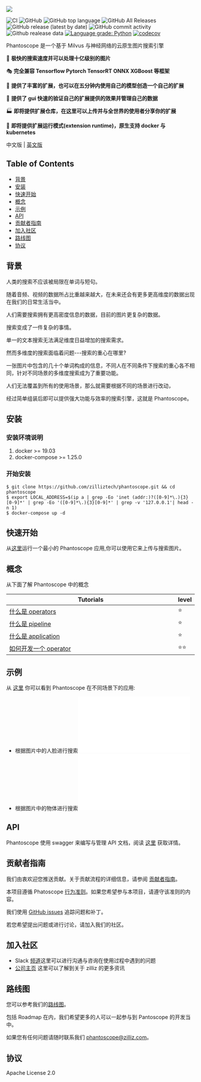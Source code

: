 ![](https://github.com/zilliztech/phantoscope/blob/master/.github/logo.png)

![CI](https://github.com/zilliztech/phantoscope/workflows/CI/badge.svg?branch=master)
![GitHub](https://img.shields.io/github/license/zilliztech/phantoscope)
![GitHub top language](https://img.shields.io/github/languages/top/zilliztech/phantoscope)
![GitHub All Releases](https://img.shields.io/github/downloads/zilliztech/phantoscope/total)
![GitHub release (latest by date)](https://img.shields.io/github/v/release/zilliztech/phantoscope)
![GitHub commit activity](https://img.shields.io/github/commit-activity/w/zilliztech/phantoscope)
![Github realease data](https://img.shields.io/github/release-date/zilliztech/phantoscope)
[![Language grade: Python](https://img.shields.io/lgtm/grade/python/g/zilliztech/phantoscope.svg?logo=lgtm&logoWidth=18)](https://lgtm.com/projects/g/zilliztech/phantoscope/context:python)
[![codecov](https://codecov.io/gh/zilliztech/phantoscope/branch/master/graph/badge.svg)](https://codecov.io/gh/zilliztech/phantoscope)

Phantoscope 是一个基于 Milvus 与神经网络的云原生图片搜索引擎

🚀 **极快的搜索速度并可以处理十亿级别的图片**

🎭 **完全兼容 Tensorflow Pytorch TensorRT ONNX XGBoost 等框架**

📝 **提供了丰富的扩展，也可以在五分钟内使用自己的模型创造一个自己的扩展**

📇 **提供了 gui 快速的验证自己的扩展提供的效果并管理自己的数据**

🏭 **即将提供扩展仓库，在这里可以上传并与全世界的使用者分享你的扩展**

🚢 **即将提供扩展运行模式(extension runtime)，原生支持 docker 与 kubernetes**

中文版 | [英文版](README.md)

## Table of Contents

- [背景](#背景)
- [安装](#安装)
- [快速开始](#快速开始)
- [概念](#概念)
- [示例](#示例)
- [API](#API)
- [贡献者指南](#贡献者指南)
- [加入社区](#加入社区)
- [路线图](#路线图)
- [协议](#协议)



<a href="#background"></a>

## 背景

人类的搜索不应该被局限在单词与短句。

随着音频、视频的数据所占比重越来越大，在未来还会有更多更高维度的数据出现在我们的日常生活当中。

人们需要搜索拥有更高密度信息的数据，目前的图片更复杂的数据。

搜索变成了一件复杂的事情。

单一的文本搜索无法满足维度日益增加的搜索需求。

然而多维度的搜索面临着问题---搜索的重心在哪里?

一张图片中包含的几十个单词构成的信息，不同人在不同条件下搜索的重心各不相同，针对不同场景的多维度搜索成为了重要功能。

人们无法覆盖到所有的使用场景，那么就需要根据不同的场景进行改动，

经过简单组装后即可以提供强大功能与效率的搜索引擎，这就是 Phantoscope。

<a href="#install"></a>

## 安装
### 安装环境说明
1. docker >= 19.03
2. docker-compose >= 1.25.0
### 开始安装
```
$ git clone https://github.com/zilliztech/phantoscope.git && cd phantoscope
$ export LOCAL_ADDRESS=$(ip a | grep -Eo 'inet (addr:)?([0-9]*\.){3}[0-9]*' | grep -Eo '([0-9]*\.){3}[0-9]*' | grep -v '127.0.0.1'| head -n 1)
$ docker-compose up -d
```

<a href="#quickstart"></a>

## 快速开始
从[这里](./docs/site/zh-CN/quickstart)运行一个最小的 Phantoscope 应用,你可以使用它来上传与搜索图片。

<a href="#concepts"></a>

## 概念
从下面了解 Phantoscope 中的概念

| Tutorials                                                                                              <img width=700/> | level  |
| ------------------------------------------------------------                                                            | ------ |
| [什么是 operators](./docs/site/zh-CN/tutorials/operator.md)                                                             | ⭐     |
| [什么是 pipeline](./docs/site/zh-CN/tutorials/pipeline.md)                                                              | ⭐     |
| [什么是 application](./docs/site/zh-CN/tutorials/application.md)                                                        | ⭐     |
| [如何开发一个 operator](./operators/HowToAddAOperator.md)                                                               | ⭐⭐   |
<a href="#example"></a>
## 示例
从 [这里](./docs/site/zh-CN/examples) 你可以看到 Phantoscope 在不同场景下的应用:

 - 根据图片中的人脸进行搜索![](./docs/site/zh-CN/examples/face.md)
 - 根据图片中的物体进行搜索![](./docs/site/zh-CN/examples/object.md)
 <a href="#API"></a>
## API
Phantoscope 使用 swagger 来编写与管理 API 文档，阅读 [这里](./docs/site/zh-CN/openapi/README.md) 获取详情。
<a href="#contributing"></a>
## 贡献者指南
我们由衷欢迎您推送贡献。关于贡献流程的详细信息，请参阅 [贡献者指南](CONTRIBUTING.md)。

本项目遵循 Phatoscope [行为准则](CODE_OF_CONDUCT.md)。如果您希望参与本项目，请遵守该准则的内容。

我们使用 [GitHub issues](https://github.com/zilliztech/phantoscope/issues) 追踪问题和补丁。

若您希望提出问题或进行讨论，请加入我们的社区。

<a href="#community"></a>

## 加入社区

- Slack [频道](https://join.slack.com/t/zillizworkplace/shared_invite/zt-enpvlmud-6gnqhPqQryhQLfj3BQhbew)这里可以进行沟通与咨询在使用过程中遇到的问题
- [公司主页](https://zilliz.com/) 这里可以了解到关于 zilliz 的更多资讯

<a href="#roadmap"></a>

## 路线图

您可以参考我们的[路线图](https://github.com/zilliztech/phantoscope/milestones)。

包括 Roadmap 在内，我们希望更多的人可以一起参与到 Pantoscope 的开发当中。

如果您有任何问题请随时联系我们 phantoscope@zilliz.com。

<a href="#license"></a>

## 协议

Apache License 2.0
